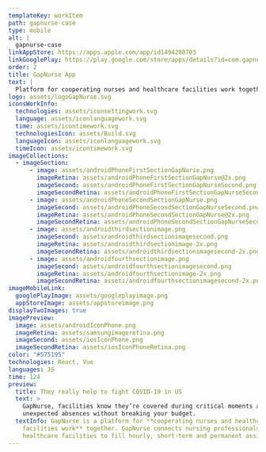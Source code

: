 ```yaml
---
templateKey: workItem
path: gapnurse-case
type: mobile
alt: |
  gapnurse-case
linkAppStore: https://apps.apple.com/app/id1494280703
linkGooglePlay: https://play.google.com/store/apps/details?id=com.gapnurse
order: 2
title: GapNurse App
text: |
  Platform for cooperating nurses and healthcare facilities work together
logo: assets/logoGapNurse.svg
iconsWorkInfo:
  technologies: assets/iconsettingwork.svg
  language: assets/iconlanguagework.svg
  time: assets/icontimework.svg
  technologiesIcon: assets/Build.svg
  languageIcon: assets/iconlanguagework.svg
  timeIcon: assets/icontimework.svg
imageCollections:
  - imageSection:
      - image: assets/androidPhoneFirstSectionGapNurse.png
        imageRetina: assets/androidPhoneFirstSectionGapNurse@2x.png
        imageSecond: assets/androidPhoneFirstSectionGapNurseSecond.png
        imageSecondRetina: assets/androidPhoneFirstSectionGapNurseSecond@2x.png
      - image: assets/androidPhoneSecondSectionGapNurse.png
        imageSecond: assets/androidPhoneSecondSectionGapNurseSecond.png
        imageRetina: assets/androidPhoneSecondSectionGapNurse@2x.png
        imageSecondRetina: assets/androidPhoneSecondSectionGapNurseSecond@2x.png
      - image: assets/androidthirdsectionimage.png
        imageSecond: assets/androidthirdsectionimagesecond.png
        imageRetina: assets/androidthirdsectionimage-2x.png
        imageSecondRetina: assets/androidthirdsectionimagesecond-2x.png
      - image: assets/androidfourthsectionimage.png
        imageSecond: assets/androidfourthsectionimagesecond.png
        imageRetina: assets/androidfourthsectionimage-2x.png
        imageSecondRetina: assets/androidfourthsectionimagesecond-2x.png
imageMobileLink:
  googlePlayImage: assets/googleplayimage.png
  appStoreImage: assets/appstoreimage.png
displayTwoImages: true
imagePreview:
  image: assets/androidIconPhone.png
  imageRetina: assets/samsungimageretina.png
  imageSecond: assets/iosIconPhone.png
  imageSecondRetina: assets/iosIconPhoneRetina.png
color: "#575195"
technologies: React, Vue
languages: JS
time: 124
preview:
  title: They really help to fight COVID-19 in US
  text: >
    GapNurse, facilities know they’re covered during critical moments and
    unexpected absences without breaking your budget.
  textInfo: GapNurse is a platform for **cooperating nurses and healthcare
    facilities work** together. GapNurse connects nursing professionals with
    healthcare facilities to fill hourly, short-term and permanent assignments.
---
```

